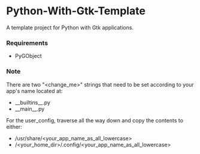 # Python-With-Gtk-Template
A template project for Python with Gtk applications.

### Requirements
* PyGObject

### Note
There are two "\<change_me\>" strings that need to be set according to your app's name located at:
* \_\_builtins\_\_.py
* \_\_main\_\_.py

For the user_config, traverse all the way down and copy the contents to either:
* /usr/share/\<your_app_name_as_all_lowercase\>
* /\<your_home_dir\>/.config/\<your_app_name_as_all_lowercase\>
